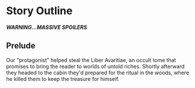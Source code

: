 # Story Outline

***WARNING...MASSIVE SPOILERS***

## Prelude

Our "protagonist" helped steal the Liber Avaritiae, an occult tome that promises to bring the reader to worlds of untold riches. Shortly afterward they headed to the cabin they'd prepared for the ritual in the woods, where he killed them to keep the treasure for himself.

